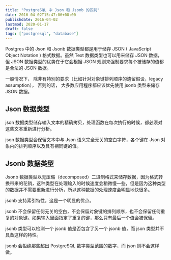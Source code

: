 ```yaml
---
title: "PostgreSQL 中 Json 和 Jsonb 的区别"
date: 2016-04-02T15:47:06+08:00
publishdate: 2016-04-02
lastmod: 2020-01-17
draft: false
tags: ["postgresql", "database"]
---
```

Postgres 中的 Json 和 Jsonb 数据类型都是用于储存 JSON ( JavaScript Object Notation ) 格式数据。虽然 Text 数据类型也可以用来储存 JSON 数据， 但 JSON 数据类型的优势在于它会根据 JSON 规则来强制要求每个被储存的值都是合法的 JSON 数据。

一般情况下， 除非有特别的要求（比如针对对象键排列顺序的遗留假设，legacy assumption）， 否则的话， 大多数应用程序都应该优先使用 jsonb 类型来储存 JSON 数据。

## Json 数据类型
json 数据类型储存输入文本的精确拷贝，处理函数在每次执行的时候，都必须对这些文本重新进行分析。

json 数据类型会保留文本中与 Json 语义完全无关的空白字符，各个键在 Json 对象内的排列顺序以及具有相同键的值。

## Jsonb 数据类型
Jsonb 数据类型以无压缩（decomposed）二进制格式来储存数据，因为格式转换带来的花销，这种类型在处理输入的时候速度会稍微慢一些，但是因为这种类型的数据并不需要重新进行分析，所以这种数据的处理速度会明显地快很多。

jsonb 支持索引特性，这是一个明显的优点。

jsonb 不会保留任何无关的空白，不会保留对象键的排列顺序，也不会保留任何重复的对象键。如果输入里面指定了重复的键，那么只有最后一个值会被保留。

jsonb 类型可以检测一个 jsonb 值是否包含了另一个 jsonb 值，而 json 类型并不具备这样的特性。

jsonb 会拒绝那些超出 PostgreSQL 数字类型范围的数字，而 json 则不会这样做。

